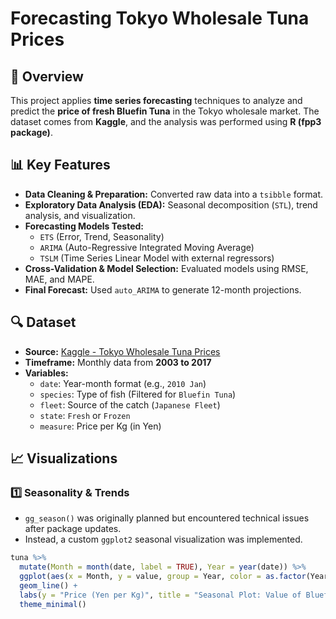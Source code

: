 # Forecasting Tokyo Wholesale Tuna Prices

## 📌 Overview
This project applies **time series forecasting** techniques to analyze and predict the **price of fresh Bluefin Tuna** in the Tokyo wholesale market. The dataset comes from **Kaggle**, and the analysis was performed using **R (fpp3 package)**.

## 📊 Key Features
- **Data Cleaning & Preparation:** Converted raw data into a `tsibble` format.
- **Exploratory Data Analysis (EDA):** Seasonal decomposition (`STL`), trend analysis, and visualization.
- **Forecasting Models Tested:**
  - `ETS` (Error, Trend, Seasonality)
  - `ARIMA` (Auto-Regressive Integrated Moving Average)
  - `TSLM` (Time Series Linear Model with external regressors)
- **Cross-Validation & Model Selection:** Evaluated models using RMSE, MAE, and MAPE.
- **Final Forecast:** Used `auto_ARIMA` to generate 12-month projections.

## 🔍 Dataset
- **Source:** [Kaggle - Tokyo Wholesale Tuna Prices](https://www.kaggle.com/)
- **Timeframe:** Monthly data from **2003 to 2017**
- **Variables:**
  - `date`: Year-month format (e.g., `2010 Jan`)
  - `species`: Type of fish (Filtered for `Bluefin Tuna`)
  - `fleet`: Source of the catch (`Japanese Fleet`)
  - `state`: `Fresh` or `Frozen`
  - `measure`: Price per Kg (in Yen)

## 📈 Visualizations
### 1️⃣ **Seasonality & Trends**
- `gg_season()` was originally planned but encountered technical issues after package updates.
- Instead, a custom `ggplot2` seasonal visualization was implemented.

```r
tuna %>%
  mutate(Month = month(date, label = TRUE), Year = year(date)) %>%
  ggplot(aes(x = Month, y = value, group = Year, color = as.factor(Year))) +
  geom_line() +
  labs(y = "Price (Yen per Kg)", title = "Seasonal Plot: Value of Bluefin Tuna") +
  theme_minimal()
